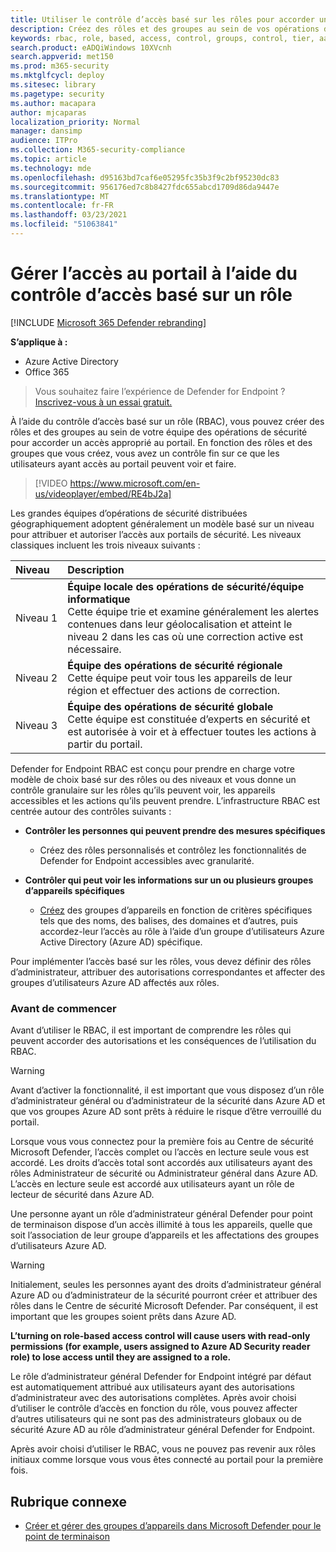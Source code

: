 ```yaml
---
title: Utiliser le contrôle d’accès basé sur les rôles pour accorder un accès fin au Centre de sécurité Microsoft Defender
description: Créez des rôles et des groupes au sein de vos opérations de sécurité pour accorder l’accès au portail.
keywords: rbac, role, based, access, control, groups, control, tier, aad
search.product: eADQiWindows 10XVcnh
search.appverid: met150
ms.prod: m365-security
ms.mktglfcycl: deploy
ms.sitesec: library
ms.pagetype: security
ms.author: macapara
author: mjcaparas
localization_priority: Normal
manager: dansimp
audience: ITPro
ms.collection: M365-security-compliance
ms.topic: article
ms.technology: mde
ms.openlocfilehash: d95163bd7caf6e05295fc35b3f9c2bf95230dc83
ms.sourcegitcommit: 956176ed7c8b8427fdc655abcd1709d86da9447e
ms.translationtype: MT
ms.contentlocale: fr-FR
ms.lasthandoff: 03/23/2021
ms.locfileid: "51063841"
---
```

# <a name="manage-portal-access-using-role-based-access-control"></a>Gérer l’accès au portail à l’aide du contrôle d’accès basé sur un rôle

[!INCLUDE [Microsoft 365 Defender rebranding](../../includes/microsoft-defender.md)]

**S’applique à :**
- Azure Active Directory
- Office 365

> Vous souhaitez faire l’expérience de Defender for Endpoint ? [Inscrivez-vous à un essai gratuit.](https://www.microsoft.com/microsoft-365/windows/microsoft-defender-atp?ocid=docs-wdatp-rbac-abovefoldlink)

À l’aide du contrôle d’accès basé sur un rôle (RBAC), vous pouvez créer des rôles et des groupes au sein de votre équipe des opérations de sécurité pour accorder un accès approprié au portail. En fonction des rôles et des groupes que vous créez, vous avez un contrôle fin sur ce que les utilisateurs ayant accès au portail peuvent voir et faire. 

> [!VIDEO https://www.microsoft.com/en-us/videoplayer/embed/RE4bJ2a]

Les grandes équipes d’opérations de sécurité distribuées géographiquement adoptent généralement un modèle basé sur un niveau pour attribuer et autoriser l’accès aux portails de sécurité. Les niveaux classiques incluent les trois niveaux suivants :

Niveau | Description
:---|:---
Niveau 1 | **Équipe locale des opérations de sécurité/équipe informatique** <br> Cette équipe trie et examine généralement les alertes contenues dans leur géolocalisation et atteint le niveau 2 dans les cas où une correction active est nécessaire.
Niveau 2 | **Équipe des opérations de sécurité régionale** <br> Cette équipe peut voir tous les appareils de leur région et effectuer des actions de correction.
Niveau 3 | **Équipe des opérations de sécurité globale** <br> Cette équipe est constituée d’experts en sécurité et est autorisée à voir et à effectuer toutes les actions à partir du portail.

Defender for Endpoint RBAC est conçu pour prendre en charge votre modèle de choix basé sur des rôles ou des niveaux et vous donne un contrôle granulaire sur les rôles qu’ils peuvent voir, les appareils accessibles et les actions qu’ils peuvent prendre. L’infrastructure RBAC est centrée autour des contrôles suivants :

- **Contrôler les personnes qui peuvent prendre des mesures spécifiques**
  - Créez des rôles personnalisés et contrôlez les fonctionnalités de Defender for Endpoint accessibles avec granularité.
 
- **Contrôler qui peut voir les informations sur un ou plusieurs groupes d’appareils spécifiques**
  - [Créez](machine-groups.md) des groupes d’appareils en fonction de critères spécifiques tels que des noms, des balises, des domaines et d’autres, puis accordez-leur l’accès au rôle à l’aide d’un groupe d’utilisateurs Azure Active Directory (Azure AD) spécifique.

Pour implémenter l’accès basé sur les rôles, vous devez définir des rôles d’administrateur, attribuer des autorisations correspondantes et affecter des groupes d’utilisateurs Azure AD affectés aux rôles.


### <a name="before-you-begin"></a>Avant de commencer
Avant d’utiliser le RBAC, il est important de comprendre les rôles qui peuvent accorder des autorisations et les conséquences de l’utilisation du RBAC.


> [!WARNING]
> Avant d’activer la fonctionnalité, il est important que vous disposez d’un rôle d’administrateur général ou d’administrateur de la sécurité dans Azure AD et que vos groupes Azure AD sont prêts à réduire le risque d’être verrouillé du portail. 

Lorsque vous vous connectez pour la première fois au Centre de sécurité Microsoft Defender, l’accès complet ou l’accès en lecture seule vous est accordé. Les droits d’accès total sont accordés aux utilisateurs ayant des rôles Administrateur de sécurité ou Administrateur général dans Azure AD. L’accès en lecture seule est accordé aux utilisateurs ayant un rôle de lecteur de sécurité dans Azure AD. 

Une personne ayant un rôle d’administrateur général Defender pour point de terminaison dispose d’un accès illimité à tous les appareils, quelle que soit l’association de leur groupe d’appareils et les affectations des groupes d’utilisateurs Azure AD.

> [!WARNING]
> Initialement, seules les personnes ayant des droits d’administrateur général Azure AD ou d’administrateur de la sécurité pourront créer et attribuer des rôles dans le Centre de sécurité Microsoft Defender. Par conséquent, il est important que les groupes soient prêts dans Azure AD.
>
> **L’turning on role-based access control will cause users with read-only permissions (for example, users assigned to Azure AD Security reader role) to lose access until they are assigned to a role.** 
>
>Le rôle d’administrateur général Defender for Endpoint intégré par défaut est automatiquement attribué aux utilisateurs ayant des autorisations d’administrateur avec des autorisations complètes. Après avoir choisi d’utiliser le contrôle d’accès en fonction du rôle, vous pouvez affecter d’autres utilisateurs qui ne sont pas des administrateurs globaux ou de sécurité Azure AD au rôle d’administrateur général Defender for Endpoint. 
>
> Après avoir choisi d’utiliser le RBAC, vous ne pouvez pas revenir aux rôles initiaux comme lorsque vous vous êtes connecté au portail pour la première fois. 



## <a name="related-topic"></a>Rubrique connexe
- [Créer et gérer des groupes d’appareils dans Microsoft Defender pour le point de terminaison](machine-groups.md)

